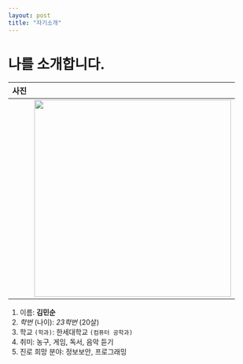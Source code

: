 ```yaml
---
layout: post
title: "자기소개"
---
```


# 나를 소개합니다.

|사진||
|--|--|
||<img src= "https://user-images.githubusercontent.com/127207350/226106018-2e10fc92-50b2-47f0-96a0-66cadd295239.jpg" width="400" height="400"/>|


1. 이름: **김민순**
2. _학번_ (나이): _23학번_ (20살)
3. 학교 `(학과)`: 한세대학교 `(컴퓨터 공학과)`
4. 취미: 농구, 게임, 독서, 음악 듣기
5. 진로 희망 분야: 정보보안, 프로그래밍
